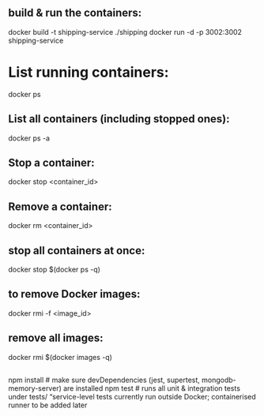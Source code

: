 ## build & run the containers:
docker build -t shipping-service ./shipping
docker run -d -p 3002:3002 shipping-service
# List running containers: 
docker ps
## List all containers (including stopped ones): 
docker ps -a
## Stop a container: 
docker stop <container_id>
## Remove a container: 
docker rm <container_id>
##  stop all containers at once:
docker stop $(docker ps -q)
##  to remove Docker images:
docker rmi -f <image_id>
## remove all images:
docker rmi $(docker images -q)
##
npm install         # make sure devDependencies (jest, supertest, mongodb-memory-server) are installed
npm test            # runs all unit & integration tests under tests/
“service-level tests currently run outside Docker; containerised runner to be added later